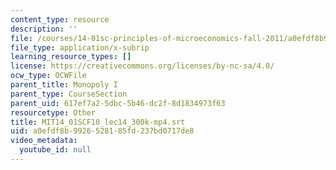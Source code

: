 ```yaml
---
content_type: resource
description: ''
file: /courses/14-01sc-principles-of-microeconomics-fall-2011/a0efdf8b9926528185fd237bd0717de8_MIT14_01SCF10_lec14_300k-mp4.vtt
file_type: application/x-subrip
learning_resource_types: []
license: https://creativecommons.org/licenses/by-nc-sa/4.0/
ocw_type: OCWFile
parent_title: Monopoly I
parent_type: CourseSection
parent_uid: 617ef7a2-5dbc-5b46-dc2f-8d1834973f63
resourcetype: Other
title: MIT14_01SCF10_lec14_300k-mp4.srt
uid: a0efdf8b-9926-5281-85fd-237bd0717de8
video_metadata:
  youtube_id: null
---
```

